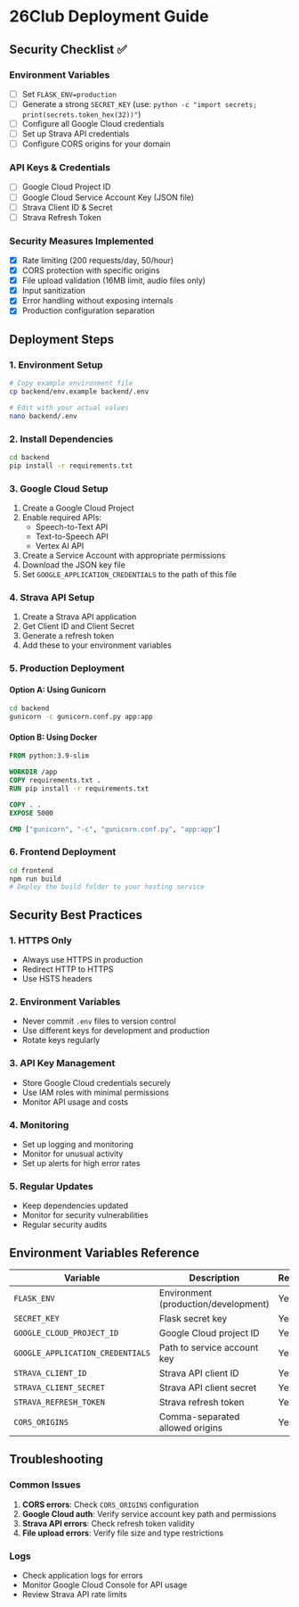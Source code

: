 # 26Club Deployment Guide

## Security Checklist ✅

### Environment Variables

- [ ] Set `FLASK_ENV=production`
- [ ] Generate a strong `SECRET_KEY` (use: `python -c "import secrets; print(secrets.token_hex(32))"`)
- [ ] Configure all Google Cloud credentials
- [ ] Set up Strava API credentials
- [ ] Configure CORS origins for your domain

### API Keys & Credentials

- [ ] Google Cloud Project ID
- [ ] Google Cloud Service Account Key (JSON file)
- [ ] Strava Client ID & Secret
- [ ] Strava Refresh Token

### Security Measures Implemented

- [x] Rate limiting (200 requests/day, 50/hour)
- [x] CORS protection with specific origins
- [x] File upload validation (16MB limit, audio files only)
- [x] Input sanitization
- [x] Error handling without exposing internals
- [x] Production configuration separation

## Deployment Steps

### 1. Environment Setup

```bash
# Copy example environment file
cp backend/env.example backend/.env

# Edit with your actual values
nano backend/.env
```

### 2. Install Dependencies

```bash
cd backend
pip install -r requirements.txt
```

### 3. Google Cloud Setup

1. Create a Google Cloud Project
2. Enable required APIs:
   - Speech-to-Text API
   - Text-to-Speech API
   - Vertex AI API
3. Create a Service Account with appropriate permissions
4. Download the JSON key file
5. Set `GOOGLE_APPLICATION_CREDENTIALS` to the path of this file

### 4. Strava API Setup

1. Create a Strava API application
2. Get Client ID and Client Secret
3. Generate a refresh token
4. Add these to your environment variables

### 5. Production Deployment

#### Option A: Using Gunicorn

```bash
cd backend
gunicorn -c gunicorn.conf.py app:app
```

#### Option B: Using Docker

```dockerfile
FROM python:3.9-slim

WORKDIR /app
COPY requirements.txt .
RUN pip install -r requirements.txt

COPY . .
EXPOSE 5000

CMD ["gunicorn", "-c", "gunicorn.conf.py", "app:app"]
```

### 6. Frontend Deployment

```bash
cd frontend
npm run build
# Deploy the build folder to your hosting service
```

## Security Best Practices

### 1. HTTPS Only

- Always use HTTPS in production
- Redirect HTTP to HTTPS
- Use HSTS headers

### 2. Environment Variables

- Never commit `.env` files to version control
- Use different keys for development and production
- Rotate keys regularly

### 3. API Key Management

- Store Google Cloud credentials securely
- Use IAM roles with minimal permissions
- Monitor API usage and costs

### 4. Monitoring

- Set up logging and monitoring
- Monitor for unusual activity
- Set up alerts for high error rates

### 5. Regular Updates

- Keep dependencies updated
- Monitor for security vulnerabilities
- Regular security audits

## Environment Variables Reference

| Variable                         | Description                          | Required |
| -------------------------------- | ------------------------------------ | -------- |
| `FLASK_ENV`                      | Environment (production/development) | Yes      |
| `SECRET_KEY`                     | Flask secret key                     | Yes      |
| `GOOGLE_CLOUD_PROJECT_ID`        | Google Cloud project ID              | Yes      |
| `GOOGLE_APPLICATION_CREDENTIALS` | Path to service account key          | Yes      |
| `STRAVA_CLIENT_ID`               | Strava API client ID                 | Yes      |
| `STRAVA_CLIENT_SECRET`           | Strava API client secret             | Yes      |
| `STRAVA_REFRESH_TOKEN`           | Strava refresh token                 | Yes      |
| `CORS_ORIGINS`                   | Comma-separated allowed origins      | Yes      |

## Troubleshooting

### Common Issues

1. **CORS errors**: Check `CORS_ORIGINS` configuration
2. **Google Cloud auth**: Verify service account key path and permissions
3. **Strava API errors**: Check refresh token validity
4. **File upload errors**: Verify file size and type restrictions

### Logs

- Check application logs for errors
- Monitor Google Cloud Console for API usage
- Review Strava API rate limits
